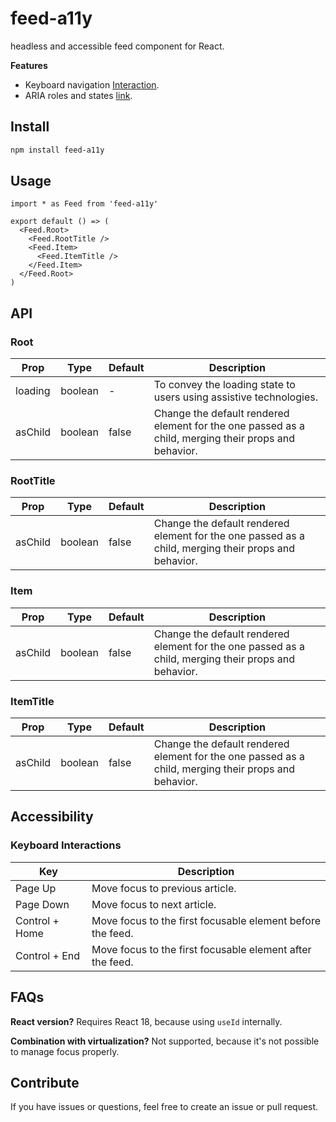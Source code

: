 # feed-a11y

headless and accessible feed component for React.

**Features**

- Keyboard navigation
  [Interaction](https://www.w3.org/WAI/ARIA/apg/patterns/feed#keyboardinteraction).
- ARIA roles and states
  [link](https://www.w3.org/WAI/ARIA/apg/patterns/feed#wai-ariaroles,states,andproperties).

## Install

```sh
npm install feed-a11y
```

## Usage

```tsx
import * as Feed from 'feed-a11y'

export default () => (
  <Feed.Root>
    <Feed.RootTitle />
    <Feed.Item>
      <Feed.ItemTitle />
    </Feed.Item>
  </Feed.Root>
)
```

## API

### Root

| Prop    | Type    | Default | Description                                                                                          |
| ------- | ------- | ------- | ---------------------------------------------------------------------------------------------------- |
| loading | boolean | -       | To convey the loading state to users using assistive technologies.                                   |
| asChild | boolean | false   | Change the default rendered element for the one passed as a child, merging their props and behavior. |

### RootTitle

| Prop    | Type    | Default | Description                                                                                          |
| ------- | ------- | ------- | ---------------------------------------------------------------------------------------------------- |
| asChild | boolean | false   | Change the default rendered element for the one passed as a child, merging their props and behavior. |

### Item

| Prop    | Type    | Default | Description                                                                                          |
| ------- | ------- | ------- | ---------------------------------------------------------------------------------------------------- |
| asChild | boolean | false   | Change the default rendered element for the one passed as a child, merging their props and behavior. |

### ItemTitle

| Prop    | Type    | Default | Description                                                                                          |
| ------- | ------- | ------- | ---------------------------------------------------------------------------------------------------- |
| asChild | boolean | false   | Change the default rendered element for the one passed as a child, merging their props and behavior. |

## Accessibility

### Keyboard Interactions

| Key            | Description                                                |
| -------------- | ---------------------------------------------------------- |
| Page Up        | Move focus to previous article.                            |
| Page Down      | Move focus to next article.                                |
| Control + Home | Move focus to the first focusable element before the feed. |
| Control + End  | Move focus to the first focusable element after the feed.  |

## FAQs

**React version?** Requires React 18, because using `useId` internally.

**Combination with virtualization?** Not supported, because it's not possible to
manage focus properly.

## Contribute

If you have issues or questions, feel free to create an issue or pull request.
